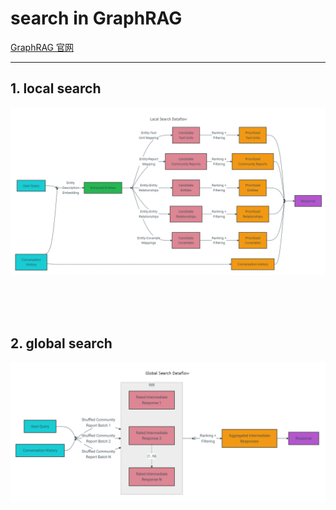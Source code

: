 # search in GraphRAG

[GraphRAG 官网](https://microsoft.github.io/graphrag/)

---


## 1. local search

![local search](/NLP%20review/assets/graphrag_local_search.png)


<br>

<br>

<br>



## 2. global search

![global search](/NLP%20review/assets/graphrag_global_search.png)


